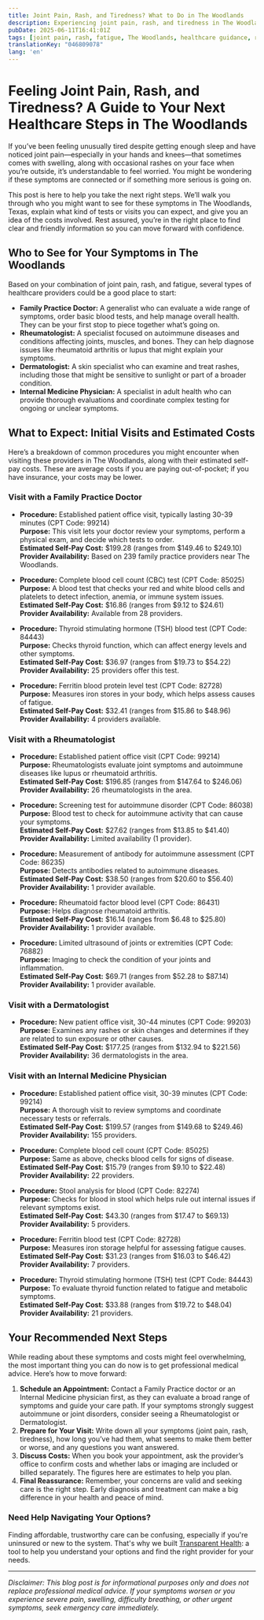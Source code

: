 ```yaml
---
title: Joint Pain, Rash, and Tiredness? What to Do in The Woodlands  
description: Experiencing joint pain, rash, and tiredness in The Woodlands? Learn who to see, expected tests, and approximate costs for your next healthcare steps.  
pubDate: 2025-06-11T16:41:01Z
tags: [joint pain, rash, fatigue, The Woodlands, healthcare guidance, rheumatology, dermatology, family practice]
translationKey: "046809078"
lang: 'en'
---
```


# Feeling Joint Pain, Rash, and Tiredness? A Guide to Your Next Healthcare Steps in The Woodlands

If you’ve been feeling unusually tired despite getting enough sleep and have noticed joint pain—especially in your hands and knees—that sometimes comes with swelling, along with occasional rashes on your face when you’re outside, it’s understandable to feel worried. You might be wondering if these symptoms are connected or if something more serious is going on.

This post is here to help you take the next right steps. We’ll walk you through who you might want to see for these symptoms in The Woodlands, Texas, explain what kind of tests or visits you can expect, and give you an idea of the costs involved. Rest assured, you’re in the right place to find clear and friendly information so you can move forward with confidence.

## Who to See for Your Symptoms in The Woodlands

Based on your combination of joint pain, rash, and fatigue, several types of healthcare providers could be a good place to start:

- **Family Practice Doctor:** A generalist who can evaluate a wide range of symptoms, order basic blood tests, and help manage overall health. They can be your first stop to piece together what’s going on.
- **Rheumatologist:** A specialist focused on autoimmune diseases and conditions affecting joints, muscles, and bones. They can help diagnose issues like rheumatoid arthritis or lupus that might explain your symptoms.
- **Dermatologist:** A skin specialist who can examine and treat rashes, including those that might be sensitive to sunlight or part of a broader condition.
- **Internal Medicine Physician:** A specialist in adult health who can provide thorough evaluations and coordinate complex testing for ongoing or unclear symptoms.

## What to Expect: Initial Visits and Estimated Costs

Here’s a breakdown of common procedures you might encounter when visiting these providers in The Woodlands, along with their estimated self-pay costs. These are average costs if you are paying out-of-pocket; if you have insurance, your costs may be lower.

### Visit with a Family Practice Doctor

- **Procedure:** Established patient office visit, typically lasting 30-39 minutes (CPT Code: 99214)  
  **Purpose:** This visit lets your doctor review your symptoms, perform a physical exam, and decide which tests to order.  
  **Estimated Self-Pay Cost:** $199.28 (ranges from $149.46 to $249.10)  
  **Provider Availability:** Based on 239 family practice providers near The Woodlands.

- **Procedure:** Complete blood cell count (CBC) test (CPT Code: 85025)  
  **Purpose:** A blood test that checks your red and white blood cells and platelets to detect infection, anemia, or immune system issues.  
  **Estimated Self-Pay Cost:** $16.86 (ranges from $9.12 to $24.61)  
  **Provider Availability:** Available from 28 providers.

- **Procedure:** Thyroid stimulating hormone (TSH) blood test (CPT Code: 84443)  
  **Purpose:** Checks thyroid function, which can affect energy levels and other symptoms.  
  **Estimated Self-Pay Cost:** $36.97 (ranges from $19.73 to $54.22)  
  **Provider Availability:** 25 providers offer this test.

- **Procedure:** Ferritin blood protein level test (CPT Code: 82728)  
  **Purpose:** Measures iron stores in your body, which helps assess causes of fatigue.  
  **Estimated Self-Pay Cost:** $32.41 (ranges from $15.86 to $48.96)  
  **Provider Availability:** 4 providers available.

### Visit with a Rheumatologist

- **Procedure:** Established patient office visit (CPT Code: 99214)  
  **Purpose:** Rheumatologists evaluate joint symptoms and autoimmune diseases like lupus or rheumatoid arthritis.  
  **Estimated Self-Pay Cost:** $196.85 (ranges from $147.64 to $246.06)  
  **Provider Availability:** 26 rheumatologists in the area.

- **Procedure:** Screening test for autoimmune disorder (CPT Code: 86038)  
  **Purpose:** Blood test to check for autoimmune activity that can cause your symptoms.  
  **Estimated Self-Pay Cost:** $27.62 (ranges from $13.85 to $41.40)  
  **Provider Availability:** Limited availability (1 provider).

- **Procedure:** Measurement of antibody for autoimmune assessment (CPT Code: 86235)  
  **Purpose:** Detects antibodies related to autoimmune diseases.  
  **Estimated Self-Pay Cost:** $38.50 (ranges from $20.60 to $56.40)  
  **Provider Availability:** 1 provider available.

- **Procedure:** Rheumatoid factor blood level (CPT Code: 86431)  
  **Purpose:** Helps diagnose rheumatoid arthritis.  
  **Estimated Self-Pay Cost:** $16.14 (ranges from $6.48 to $25.80)  
  **Provider Availability:** 1 provider available.

- **Procedure:** Limited ultrasound of joints or extremities (CPT Code: 76882)  
  **Purpose:** Imaging to check the condition of your joints and inflammation.  
  **Estimated Self-Pay Cost:** $69.71 (ranges from $52.28 to $87.14)  
  **Provider Availability:** 1 provider available.

### Visit with a Dermatologist

- **Procedure:** New patient office visit, 30-44 minutes (CPT Code: 99203)  
  **Purpose:** Examines any rashes or skin changes and determines if they are related to sun exposure or other causes.  
  **Estimated Self-Pay Cost:** $177.25 (ranges from $132.94 to $221.56)  
  **Provider Availability:** 36 dermatologists in the area.

### Visit with an Internal Medicine Physician

- **Procedure:** Established patient office visit, 30-39 minutes (CPT Code: 99214)  
  **Purpose:** A thorough visit to review symptoms and coordinate necessary tests or referrals.  
  **Estimated Self-Pay Cost:** $199.57 (ranges from $149.68 to $249.46)  
  **Provider Availability:** 155 providers.

- **Procedure:** Complete blood cell count (CPT Code: 85025)  
  **Purpose:** Same as above, checks blood cells for signs of disease.  
  **Estimated Self-Pay Cost:** $15.79 (ranges from $9.10 to $22.48)  
  **Provider Availability:** 22 providers.

- **Procedure:** Stool analysis for blood (CPT Code: 82274)  
  **Purpose:** Checks for blood in stool which helps rule out internal issues if relevant symptoms exist.  
  **Estimated Self-Pay Cost:** $43.30 (ranges from $17.47 to $69.13)  
  **Provider Availability:** 5 providers.

- **Procedure:** Ferritin blood test (CPT Code: 82728)  
  **Purpose:** Measures iron storage helpful for assessing fatigue causes.  
  **Estimated Self-Pay Cost:** $31.23 (ranges from $16.03 to $46.42)  
  **Provider Availability:** 7 providers.

- **Procedure:** Thyroid stimulating hormone (TSH) test (CPT Code: 84443)  
  **Purpose:** To evaluate thyroid function related to fatigue and metabolic symptoms.  
  **Estimated Self-Pay Cost:** $33.88 (ranges from $19.72 to $48.04)  
  **Provider Availability:** 21 providers.

## Your Recommended Next Steps

While reading about these symptoms and costs might feel overwhelming, the most important thing you can do now is to get professional medical advice. Here’s how to move forward:

1. **Schedule an Appointment:** Contact a Family Practice doctor or an Internal Medicine physician first, as they can evaluate a broad range of symptoms and guide your care path. If your symptoms strongly suggest autoimmune or joint disorders, consider seeing a Rheumatologist or Dermatologist.
2. **Prepare for Your Visit:** Write down all your symptoms (joint pain, rash, tiredness), how long you’ve had them, what seems to make them better or worse, and any questions you want answered.
3. **Discuss Costs:** When you book your appointment, ask the provider’s office to confirm costs and whether labs or imaging are included or billed separately. The figures here are estimates to help you plan.
4. **Final Reassurance:** Remember, your concerns are valid and seeking care is the right step. Early diagnosis and treatment can make a big difference in your health and peace of mind.

### Need Help Navigating Your Options?

Finding affordable, trustworthy care can be confusing, especially if you're uninsured or new to the system. That's why we built [Transparent Health](https://transparenthealth.ai): a tool to help you understand your options and find the right provider for your needs.

---

*Disclaimer: This blog post is for informational purposes only and does not replace professional medical advice. If your symptoms worsen or you experience severe pain, swelling, difficulty breathing, or other urgent symptoms, seek emergency care immediately.*